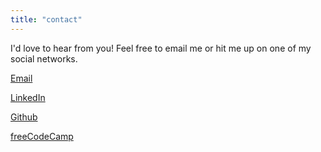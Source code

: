 ```yaml
---
title: "contact"
---
```

I'd love to hear from you! Feel free to email me or hit me up on one of my social networks.

<a href="mailto:alex.hipolito@outlook.com?subject=Enquiry about Alex Hipolito Portfolio Website" target="_blank">Email</a>

[LinkedIn](https://www.linkedin.com/in/alexhippo/)

[Github](https://github.com/alexhippo)

[freeCodeCamp](https://www.freecodecamp.org/alexhippo)
